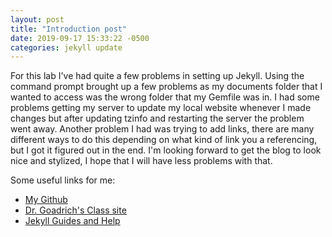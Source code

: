 ```yaml
---
layout: post
title: "Introduction post"
date: 2019-09-17 15:33:22 -0500
categories: jekyll update
---
```

For this lab I've had quite a few problems in setting up Jekyll. Using the command prompt brought up a few problems as my documents folder that I wanted to access was the wrong folder that my Gemfile was in. I had some problems getting my server to update my local website whenever I made changes but after updating tzinfo and restarting the server the problem went away. Another problem I had was trying to add links, there are many different ways to do this depending on what kind of link you a referencing, but I got it figured out in the end. I'm looking forward to get the blog to look nice and stylized, I hope that I will have less problems with that.

Some useful links for me:
* [My Github](https://github.com/KaiYinfei)
* [Dr. Goadrich's Class site](http://mark.goadrich.com/courses/csci340f19/)
* [Jekyll Guides and Help](https://idratherbewriting.com/documentation-theme-jekyll/index.html)
